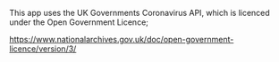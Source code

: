 This app uses the UK Governments Coronavirus API, which is licenced under the Open
Government Licence;

https://www.nationalarchives.gov.uk/doc/open-government-licence/version/3/


